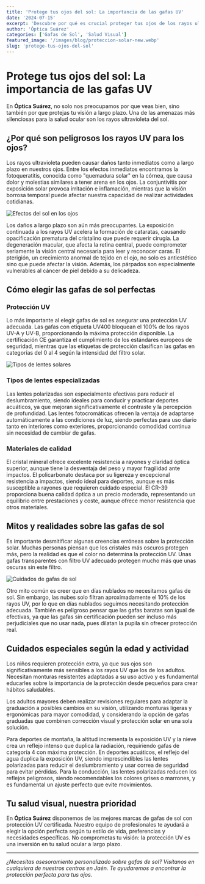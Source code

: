 ```yaml
---
title: 'Protege tus ojos del sol: La importancia de las gafas UV'
date: '2024-07-15'
excerpt: 'Descubre por qué es crucial proteger tus ojos de los rayos ultravioleta y cómo elegir las gafas de sol adecuadas.'
author: 'Óptica Suárez'
categories: ['Gafas de Sol', 'Salud Visual']
featured_image: '/images/blog/proteccion-solar-new.webp'
slug: 'protege-tus-ojos-del-sol'
---
```


# Protege tus ojos del sol: La importancia de las gafas UV

En **Óptica Suárez**, no solo nos preocupamos por que veas bien, sino también por que protejas tu visión a largo plazo. Una de las amenazas más silenciosas para la salud ocular son los rayos ultravioleta del sol.

## ¿Por qué son peligrosos los rayos UV para los ojos?

Los rayos ultravioleta pueden causar daños tanto inmediatos como a largo plazo en nuestros ojos. Entre los efectos inmediatos encontramos la fotoqueratitis, conocida como "quemadura solar" en la córnea, que causa dolor y molestias similares a tener arena en los ojos. La conjuntivitis por exposición solar provoca irritación e inflamación, mientras que la visión borrosa temporal puede afectar nuestra capacidad de realizar actividades cotidianas.

![Efectos del sol en los ojos](/images/blog/proteccion-solar-efectos.webp)

Los daños a largo plazo son aún más preocupantes. La exposición continuada a los rayos UV acelera la formación de cataratas, causando opacificación prematura del cristalino que puede requerir cirugía. La degeneración macular, que afecta la retina central, puede comprometer seriamente la visión central necesaria para leer y reconocer caras. El pterigión, un crecimiento anormal de tejido en el ojo, no solo es antiestético sino que puede afectar la visión. Además, los párpados son especialmente vulnerables al cáncer de piel debido a su delicadeza.

## Cómo elegir las gafas de sol perfectas

### Protección UV

Lo más importante al elegir gafas de sol es asegurar una protección UV adecuada. Las gafas con etiqueta UV400 bloquean el 100% de los rayos UV-A y UV-B, proporcionando la máxima protección disponible. La certificación CE garantiza el cumplimiento de los estándares europeos de seguridad, mientras que las etiquetas de protección clasifican las gafas en categorías del 0 al 4 según la intensidad del filtro solar.

![Tipos de lentes solares](/images/blog/proteccion-solar-lentes.webp)

### Tipos de lentes especializadas

Las lentes polarizadas son especialmente efectivas para reducir el deslumbramiento, siendo ideales para conducir y practicar deportes acuáticos, ya que mejoran significativamente el contraste y la percepción de profundidad. Las lentes fotocromáticas ofrecen la ventaja de adaptarse automáticamente a las condiciones de luz, siendo perfectas para uso diario tanto en interiores como exteriores, proporcionando comodidad continua sin necesidad de cambiar de gafas.

### Materiales de calidad

El cristal mineral ofrece excelente resistencia a rayones y claridad óptica superior, aunque tiene la desventaja del peso y mayor fragilidad ante impactos. El policarbonato destaca por su ligereza y excepcional resistencia a impactos, siendo ideal para deportes, aunque es más susceptible a rayones que requieren cuidado especial. El CR-39 proporciona buena calidad óptica a un precio moderado, representando un equilibrio entre prestaciones y coste, aunque ofrece menor resistencia que otros materiales.

## Mitos y realidades sobre las gafas de sol

Es importante desmitificar algunas creencias erróneas sobre la protección solar. Muchas personas piensan que los cristales más oscuros protegen más, pero la realidad es que el color no determina la protección UV. Unas gafas transparentes con filtro UV adecuado protegen mucho más que unas oscuras sin este filtro.

![Cuidados de gafas de sol](/images/blog/proteccion-solar-cuidados.webp)

Otro mito común es creer que en días nublados no necesitamos gafas de sol. Sin embargo, las nubes solo filtran aproximadamente el 10% de los rayos UV, por lo que en días nublados seguimos necesitando protección adecuada. También es peligroso pensar que las gafas baratas son igual de efectivas, ya que las gafas sin certificación pueden ser incluso más perjudiciales que no usar nada, pues dilatan la pupila sin ofrecer protección real.

## Cuidados especiales según la edad y actividad

Los niños requieren protección extra, ya que sus ojos son significativamente más sensibles a los rayos UV que los de los adultos. Necesitan monturas resistentes adaptadas a su uso activo y es fundamental educarles sobre la importancia de la protección desde pequeños para crear hábitos saludables.

Los adultos mayores deben realizar revisiones regulares para adaptar la graduación a posibles cambios en su visión, utilizando monturas ligeras y ergonómicas para mayor comodidad, y considerando la opción de gafas graduadas que combinen corrección visual y protección solar en una sola solución.

Para deportes de montaña, la altitud incrementa la exposición UV y la nieve crea un reflejo intenso que duplica la radiación, requiriendo gafas de categoría 4 con máxima protección. En deportes acuáticos, el reflejo del agua duplica la exposición UV, siendo imprescindibles las lentes polarizadas para reducir el deslumbramiento y usar correa de seguridad para evitar pérdidas. Para la conducción, las lentes polarizadas reducen los reflejos peligrosos, siendo recomendables los colores grises o marrones, y es fundamental un ajuste perfecto que evite movimientos.

## Tu salud visual, nuestra prioridad

En **Óptica Suárez** disponemos de las mejores marcas de gafas de sol con protección UV certificada. Nuestro equipo de profesionales te ayudará a elegir la opción perfecta según tu estilo de vida, preferencias y necesidades específicas. No comprometas tu visión: la protección UV es una inversión en tu salud ocular a largo plazo.

---

_¿Necesitas asesoramiento personalizado sobre gafas de sol? Visítanos en cualquiera de nuestros centros en Jaén. Te ayudaremos a encontrar la protección perfecta para tus ojos._
